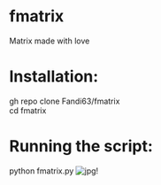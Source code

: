 # fmatrix
Matrix made with love
# Installation:
gh repo clone Fandi63/fmatrix             
cd fmatrix
# Running the script:
python fmatrix.py
![jpg!](termux.jpg)
